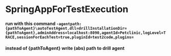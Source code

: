# SpringAppForTestExecution

#### run with this command ```-agentpath:{pathToAgent}\autoTestAgent.dll=drillInstallationDir={pathToAgent},adminAddress=localhost:8090,agentId=Petclinic,logLevel=TRACE,sessionForEachTest=true,pluginId=test2code,plugins=```
#### instead of {pathToAgent} write (abs) path to drill agent
